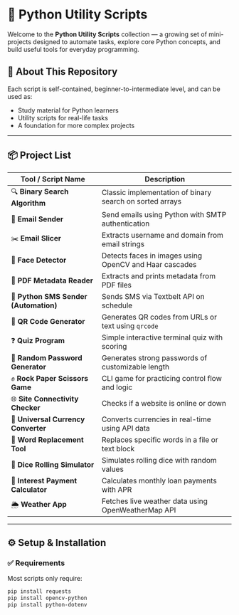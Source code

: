 # 🧰 Python Utility Scripts

Welcome to the **Python Utility Scripts** collection — a growing set of mini-projects designed to automate tasks, explore core Python concepts, and build useful tools for everyday programming.

## 🧠 About This Repository

Each script is self-contained, beginner-to-intermediate level, and can be used as:

- Study material for Python learners
- Utility scripts for real-life tasks
- A foundation for more complex projects

---

## 📦 Project List

| Tool / Script Name                    | Description                                              |
| ------------------------------------- | -------------------------------------------------------- |
| 🔍 **Binary Search Algorithm**        | Classic implementation of binary search on sorted arrays |
| 📧 **Email Sender**                   | Send emails using Python with SMTP authentication        |
| ✂️ **Email Slicer**                   | Extracts username and domain from email strings          |
| 🧠 **Face Detector**                  | Detects faces in images using OpenCV and Haar cascades   |
| 📄 **PDF Metadata Reader**            | Extracts and prints metadata from PDF files              |
| 🤖 **Python SMS Sender (Automation)** | Sends SMS via Textbelt API on schedule                   |
| 🔳 **QR Code Generator**              | Generates QR codes from URLs or text using `qrcode`      |
| ❓ **Quiz Program**                   | Simple interactive terminal quiz with scoring            |
| 🔐 **Random Password Generator**      | Generates strong passwords of customizable length        |
| ✊ **Rock Paper Scissors Game**       | CLI game for practicing control flow and logic           |
| 🌐 **Site Connectivity Checker**      | Checks if a website is online or down                    |
| 💱 **Universal Currency Converter**   | Converts currencies in real-time using API data          |
| 📝 **Word Replacement Tool**          | Replaces specific words in a file or text block          |
| 🎲 **Dice Rolling Simulator**         | Simulates rolling dice with random values                |
| 🧮 **Interest Payment Calculator**    | Calculates monthly loan payments with APR                |
| 🌦 **Weather App**                     | Fetches live weather data using OpenWeatherMap API       |

---

## ⚙️ Setup & Installation

### ✅ Requirements

Most scripts only require:

```bash
pip install requests
pip install opencv-python
pip install python-dotenv
```
